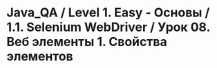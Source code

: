 # Java_QA / Level 1. Easy - Основы / 1.1. Selenium WebDriver / Урок 08. Веб элементы 1. Свойства элементов